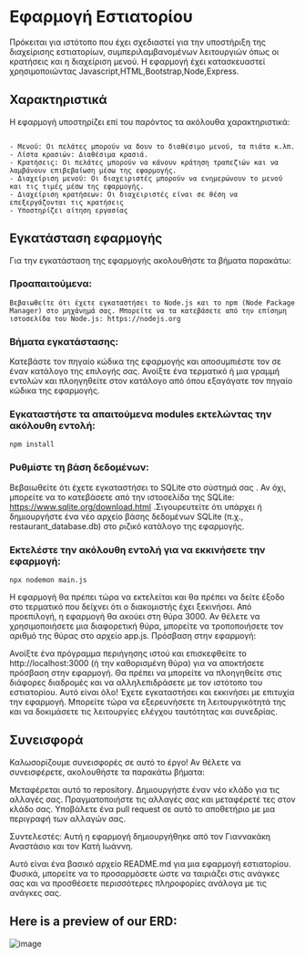 # Εφαρμογή Εστιατορίου
Πρόκειται για ιστότοπο που έχει σχεδιαστεί για την υποστήριξη της διαχείρισης εστιατορίων, συμπεριλαμβανομένων λειτουργιών όπως οι κρατήσεις και η διαχείριση μενού. Η εφαρμογή έχει κατασκευαστεί χρησιμοποιώντας Javascript,HTML,Bootstrap,Node,Express.

## Χαρακτηριστικά
Η εφαρμογή υποστηρίζει επί του παρόντος τα ακόλουθα χαρακτηριστικά:

``` 

- Μενού: Οι πελάτες μπορούν να δουν το διαθέσιμο μενού, τα πιάτα κ.λπ.
- Λίστα κρασιών: Διαθέσιμα κρασιά.
- Κρατήσεις: Οι πελάτες μπορούν να κάνουν κράτηση τραπεζιών και να λαμβάνουν επιβεβαίωση μέσω της εφαρμογής.
- Διαχείριση μενού: Οι διαχειριστές μπορούν να ενημερώνουν το μενού και τις τιμές μέσω της εφαρμογής.
- Διαχείριση κρατήσεων: Οι διαχειριστές είναι σε θέση να επεξεργάζονται τις κρατήσεις
- Υποστηρίζει αίτηση εργασίας

```



## Εγκατάσταση εφαρμογής
Για την εγκατάσταση της εφαρμογής ακολουθήστε τα βήματα παρακάτω:

### Προαπαιτούμενα:

```Βεβαιωθείτε ότι έχετε εγκαταστήσει το Node.js και το npm (Node Package Manager) στο μηχάνημά σας. Μπορείτε να τα κατεβάσετε από την επίσημη ιστοσελίδα του Node.js: https://nodejs.org```

### Βήματα εγκατάστασης:

Κατεβάστε τον πηγαίο κώδικα της εφαρμογής και αποσυμπιέστε τον σε έναν κατάλογο της επιλογής σας.
Ανοίξτε ένα τερματικό ή μια γραμμή εντολών και πλοηγηθείτε στον κατάλογο από όπου εξαγάγατε τον πηγαίο κώδικα της εφαρμογής.

### Εγκαταστήστε τα απαιτούμενα modules εκτελώντας την ακόλουθη εντολή:
```npm install```

### Ρυθμίστε τη βάση δεδομένων:

Βεβαιωθείτε ότι έχετε εγκαταστήσει το SQLite στο σύστημά σας . Αν όχι, μπορείτε να το κατεβάσετε από την ιστοσελίδα της SQLite: https://www.sqlite.org/download.html
.Σιγουρευτείτε ότι υπάρχει ή δημιουργήστε ένα νέο αρχείο βάσης δεδομένων SQLite (π.χ., restaurant_database.db) στο ριζικό κατάλογο της εφαρμογής.


### Εκτελέστε την ακόλουθη εντολή για να εκκινήσετε την εφαρμογή:
```npx nodemon main.js```

Η εφαρμογή θα πρέπει τώρα να εκτελείται και θα πρέπει να δείτε έξοδο στο τερματικό που δείχνει ότι ο διακομιστής έχει ξεκινήσει.
Από προεπιλογή, η εφαρμογή θα ακούει στη θύρα 3000. Αν θέλετε να χρησιμοποιήσετε μια διαφορετική θύρα, μπορείτε να τροποποιήσετε τον αριθμό της θύρας στο αρχείο app.js.
Πρόσβαση στην εφαρμογή:

Ανοίξτε ένα πρόγραμμα περιήγησης ιστού και επισκεφθείτε το http://localhost:3000 (ή την καθορισμένη θύρα) για να αποκτήσετε πρόσβαση στην εφαρμογή.
Θα πρέπει να μπορείτε να πλοηγηθείτε στις διάφορες διαδρομές και να αλληλεπιδράσετε με τον ιστότοπο του εστιατορίου.
Αυτό είναι όλο! Έχετε εγκαταστήσει και εκκινήσει με επιτυχία την εφαρμογή. Μπορείτε τώρα να εξερευνήσετε τη λειτουργικότητά της και να δοκιμάσετε τις λειτουργίες ελέγχου ταυτότητας και συνεδρίας.

## Συνεισφορά
Καλωσορίζουμε συνεισφορές σε αυτό το έργο! Αν θέλετε να συνεισφέρετε, ακολουθήστε τα παρακάτω βήματα:

Μεταφέρεται αυτό το repository.
Δημιουργήστε έναν νέο κλάδο για τις αλλαγές σας.
Πραγματοποιήστε τις αλλαγές σας και μεταφέρετέ τες στον κλάδο σας.
Υποβάλετε ένα pull request σε αυτό το αποθετήριο με μια περιγραφή των αλλαγών σας.

Συντελεστές:
Αυτή η εφαρμογή δημιουργήθηκε από τον Γιαννακάκη Αναστάσιο και τον Κατή Ιωάννη.


Αυτό είναι ένα βασικό αρχείο README.md για μια εφαρμογή εστιατορίου. Φυσικά, μπορείτε να το προσαρμόσετε ώστε να ταιριάζει στις ανάγκες σας και να προσθέσετε περισσότερες πληροφορίες ανάλογα με τις ανάγκες σας.

## Here is a preview of our ERD:

![image](https://user-images.githubusercontent.com/119429929/229145826-2e397f3c-2b12-40e5-b1f7-a054901c9d04.png)


